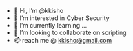 - 👋 Hi, I’m @kkisho
- 👀 I’m interested in Cyber Security
- 🌱 I’m currently learning ...
- 💞️ I’m looking to collaborate on scripting
- 📫 reach me @ kkisho@gmail.com

<!---
kkisho/kkisho is a ✨ special ✨ repository because its `README.md` (this file) appears on your GitHub profile.
You can click the Preview link to take a look at your changes.
--->
